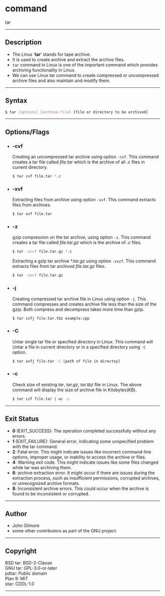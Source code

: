 # command

tar

---

## Description

- The Linux ‘**tar**’ stands for tape archive.
- It is used to create archive and extract the archive files.
- `tar` command in Linux is one of the important command which provides archiving functionality in Linux.
- We can use Linux tar command to create compressed or uncompressed archive files and also maintain and modify them.

---

## Syntax

```bash
$ tar [options] [archive-file] [file or directory to be archived]
```

---

## Options/Flags

- ### -cvf

  Creating an uncompressed tar archive using option `-cvf`. This command creates a tar file called _file.tar_ which is the archive of all _.c_ files in current directory.

  ```bash
  $ tar cvf file.tar *.c
  ```

- ### -xvf
  Extracting files from archive using option `-xvf`. This command extracts files from archives.
  ```bash
  $ tar xvf file.tar
  ```
- ### -z

  gzip compression on the tar archive, using option `-z`. This command creates a tar file called _file.tar.gz_ which is the archive of _.c_ files.

  ```bash
  $ tar -zcvf file.tar.gz *.c
  ```

  Extracting a gzip tar archive _\*.tar.gz_ using option `-xvzf`. This command extracts files from tar archived _file.tar.gz_ files.

  ```bash
  $ tar -zxvf file.tar.gz
  ```

- ### -j

  Creating compressed tar archive file in Linux using option `-j`. This command compresses and creates archive file less than the size of the gzip. Both compress and decompress takes more time than gzip.

  ```bash
  $ tar cvfj file.tar.tbz example.cpp
  ```

- ### -C
  Untar single tar file or specified directory in Linux. This command will Untar a file in current directory or in a specified directory using `-C` option.
  ```bash
  $ tar xvfj file.tar -C [path of file in directoy]
  ```
- ### -c
  Check size of existing _tar_, _tar.gz_, _tar.tbz_ file in Linux. The above command will display the size of archive file in Kilobytes(KB).
  ```bash
  $ tar czf file.tar | wc -c
  ```

---

## Exit Status

- **0** (EXIT_SUCCESS): The operation completed successfully without any errors.
- **1** (EXIT_FAILURE): General error, indicating some unspecified problem with the tar command.
- **2**: Fatal error. This might indicate issues like incorrect command-line options, improper usage, or inability to access the archive or files.
- **4**: Warning exit code. This might indicate issues like some files changed while tar was archiving them.
- **6**: archive extraction error. It might occur if there are issues during the extraction process, such as insufficient permissions, corrupted archives, or unrecognized archive formats.
- **8**: Inconsistent archive errors. This could occur when the archive is found to be inconsistent or corrupted.

---

## Author

- John Gilmore
- some other contributors as part of the GNU project.

---

## Copyright

BSD tar: BSD-2-Clause <br>
GNU tar: GPL-3.0-or-later <br>
pdtar: Public domain<br>
Plan 9: MIT<br>
star: CDDL-1.0

---
    
